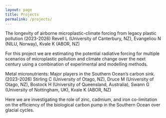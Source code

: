 ```yaml
---
layout: page
title: Projects
permalink: /projects/
---
```


The longevity of airborne microplastic-climate forcing from legacy plastic pollution (2023-2026) 
Revell L (University of Canterbury, NZ), Evangeliou N (NILU, Norway), Kvale K (ABOR, NZ)

For this project we are estimating the potential radiative forcing for multiple scenarios of microplastic pollution and climate change over the next century using a combination of experimental and modelling methods.

Metal micronutrients: Major players in the Southern Ocean’s carbon sink. (2023-2026) 
Stirling C (University of Otago, NZ), Druce M (University of Otago, NZ), Bostock H (University of Queensland, Australia), Swann G (University of Nottingham, UK), Kvale K (ABOR, NZ)

Here we are investigating the role of zinc, cadmium, and iron co-limitation on the efficiency of the biological carbon pump in the Southern Ocean over glacial cycles.

